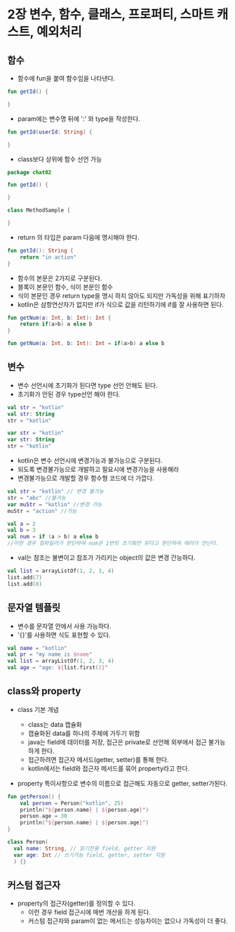 # 2장 변수, 함수, 클래스, 프로퍼티, 스마트 캐스트, 예외처리

## 함수
* 함수에 fun을 붙여 함수임을 나타낸다.
```kotlin
fun getId() {

}
```

* param에는 변수명 뒤에 ':' 와 type을 작성한다.
```kotlin
fun getId(userId: String) {

}
```

* class보다 상위에 함수 선언 가능
```kotlin
package chat02

fun getId() {

}

class MethodSample {

}    
```

* return 의 타입은 param 다음에 명시해야 한다.
```kotlin
fun getId(): String {
    return "in action"
}
```

* 함수의 본문은 2가지로 구분된다.
* 블록이 본문인 함수, 식이 본문인 함수
* 식이 본문인 경우 return type을 명시 하지 않아도 되지만 가독성을 위해 표기하자
* kotlin은 삼항연산자가 없지만 if가 식으로 값을 리턴하기에 if를 잘 사용하면 된다.
```kotlin
fun getNum(a: Int, b: Int): Int {
    return if(a>b) a else b
}

fun getNum(a: Int, b: Int): Int = if(a>b) a else b
```

## 변수
* 변수 선언시에 초기화가 된다면 type 선언 안해도 된다.
* 초기화가 안된 경우 type선언 해야 한다.
```kotlin
val str = "kotlin"
val str: String
str = "kotlin"

var str = "kotlin"
var str: String
str = "kotlin"
```

* kotlin은 변수 선언시에 변경가능과 불가능으로 구분된다.
* 되도록 변경불가능으로 개발하고 필요시에 변경가능을 사용해라
* 변경불가능으로 개발할 경우 함수형 코드에 더 가깝다.
```kotlin
val str = "kotlin" // 변경 불가능
str = "abc" //불가능
var muStr = "kotlin" //변경 가능
muStr = "action" //가능

val a = 2
val b = 3
val num = if (a > b) a else b 
//이런 경우 컴파일러가 판단하여 num은 1번의 초기화만 된다고 판단하여 에러가 안난다.
```

* val는 참조는 불변이고 참조가 가리키는 object의 값은 변경 간능하다.
```kotlin
val list = arrayListOf(1, 2, 3, 4)
list.add(7)
list.add(8)
```

## 문자열 템플릿
* 변수를 문자열 안에서 사용 가능하다.
* '{}'를 사용하면 식도 표현할 수 있다.
```kotlin
val name = "kotlin"
val pr = "my name is $name"
val list = arrayListOf(1, 2, 3, 4)
val age = "age: ${list.first()}"
```

## class와 property
* class 기본 개념
  * class는 data 캡슐화
  * 캡슐화된 data를 하나의 주체에 가두기 위함
  * java는 field에 데이터를 저장, 접근은 private로 선언해 외부에서 접근 불가능하게 한다.
  * 접근하려면 접근자 메서드(getter, setter)를 통해 한다.
  * kotlin에서는 field와 접근자 메서드를 묶어 property라고 한다.
  
* property 특이사항으로 변수의 이름으로 접근해도 자동으로 getter, setter가된다.  
```kotlin
fun getPerson() {
    val person = Person("kotlin", 25)
    println("${person.name} | ${person.age}")
    person.age = 30
    println("${person.name} | ${person.age}")
}

class Person(
  val name: String, // 읽기전용 field, getter 지원 
  var age: Int // 쓰기가능 field, getter, setter 지원
  ) {}
```
## 커스텀 접근자
* property의 접근자(getter)를 정의할 수 있다.
  * 이런 경우 field 접근시에 매번 개산을 하게 된다.
  * 커스텀 접근자와 param이 없는 메서드는 성능차이는 없으나 가독성이 더 좋다.
  
```kotlin

```





